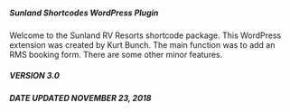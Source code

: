 ##### Sunland Shortcodes WordPress Plugin
Welcome to the Sunland RV Resorts shortcode package. This WordPress extension was created by Kurt Bunch. The main function was to add an RMS booking form. There are some other minor features.

##### VERSION 3.0
##### DATE UPDATED NOVEMBER 23, 2018
